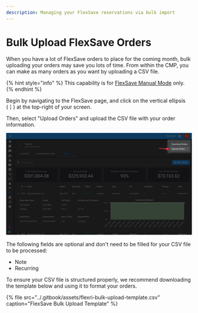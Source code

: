 ```yaml
---
description: Managing your FlexSave reservations via bulk import
---
```


# Bulk Upload FlexSave Orders

When you have a lot of FlexSave orders to place for the coming month, bulk uploading your orders may save you lots of time. From within the CMP, you can make as many orders as you want by uploading a CSV file.

{% hint style="info" %}
This capability is for [FlexSave Manual Mode](overview.md#manual-mode) only.
{% endhint %}

Begin by navigating to the FlexSave page, and click on the vertical ellipsis \(**⋮**\) at the top-right of your screen.

Then, select "Upload Orders" and upload the CSV file with your order information.

![](../.gitbook/assets/cleanshot-2021-06-22-at-12.23.46.jpg)

The following fields are optional and don't need to be filled for your CSV file to be processed:

* Note
* Recurring

To ensure your CSV file is structured properly, we recommend downloading the template below and using it to format your orders.

{% file src="../.gitbook/assets/flexri-bulk-upload-template.csv" caption="FlexSave Bulk Upload Template" %}

